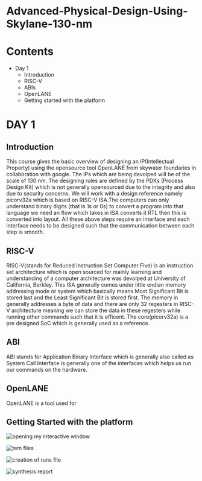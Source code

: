 # Advanced-Physical-Design-Using-Skylane-130-nm
# Contents
- Day 1 
   - Introduction
   - RISC-V
   - ABIs
   - OpenLANE
   - Getting started with the platform
# DAY 1 
## Introduction
This course gives the basic overview of designing an IP(Intellectual Property) using the opensource tool OpenLANE from skywater foundaries in collaboration with google.
The IPs which are being devolped will be of the scale of 130 nm. The designing rules are defined by the PDKs (Process Design Kit) which is not generally opensourced due to the integrity and also due to security concerns. We will work with a design reference namely picorv32a which is based on RISC-V ISA.The computers can only understand binary digits (that is 1s or 0s) to convert a program into that language we need an flow which takes in ISA converts it RTL then this is converted into layout. All these above steps require an interface and each interface needs to be designed such that the communication between each step is smooth.
## RISC-V
RISC-V(stands for Reduced Instruction Set Computer Five) is an instruction set architecture which is open sourced for mainly learning and understanding of a computer architecture was devolped at University of California, Berkley. This ISA generally comes under little endian memory addressing mode or system which basically means Most Significant Bit is stored last and the Least Significant Bit is stored first. The memory in generally addresses a byte of data and there are only 32 regesters in RISC-V architecture meaning we can store the data in these regesters while running other commands such that it is efficent. The core(picorv32a) is a pre designed SoC which is generally used as a reference.
## ABI
ABI stands for Application Binary Interface which is generally also called as System Call Interface is generally one of the interfaces which helps us run our commands on the hardware.
## OpenLANE
OpenLANE is a tool used for 

## Getting Started with the platform

![opening my  interactive window](https://user-images.githubusercontent.com/58397908/114047038-ff4a8900-98a6-11eb-8797-41705a527344.jpg)

![tem files](https://user-images.githubusercontent.com/58397908/114047080-07a2c400-98a7-11eb-9590-155454da816f.jpg)

![creation of runs file](https://user-images.githubusercontent.com/58397908/114047097-0c677800-98a7-11eb-879d-30ee18b7c764.jpg)

![synthesis report](https://user-images.githubusercontent.com/58397908/114047129-11c4c280-98a7-11eb-8443-0678f9bc13f8.jpg)
